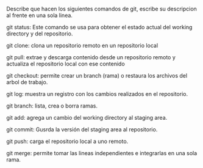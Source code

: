 Describe que hacen los siguientes comandos de git, escribe su descripcion al frente en una sola linea.

git status: Este comando se usa para obtener el estado actual del working directory y del repositorio.

git clone: clona un repositorio remoto en un repositorio local

git pull: extrae y descarga contenido desde un repositorio remoto y actualiza el repositorio local con ese contenido

git checkout: permite crear un branch (rama) o restaura los archivos del arbol de trabajo.

git log: muestra un registro con los cambios realizados en el repositorio.

git branch: lista, crea o borra ramas.

git add: agrega un cambio del working directory al staging area.

git commit: Gusrda la versión del staging area al repositorio.

git push: carga el repositorio local a uno remoto.

git merge: permite tomar las lineas independientes e integrarlas en una sola rama.
